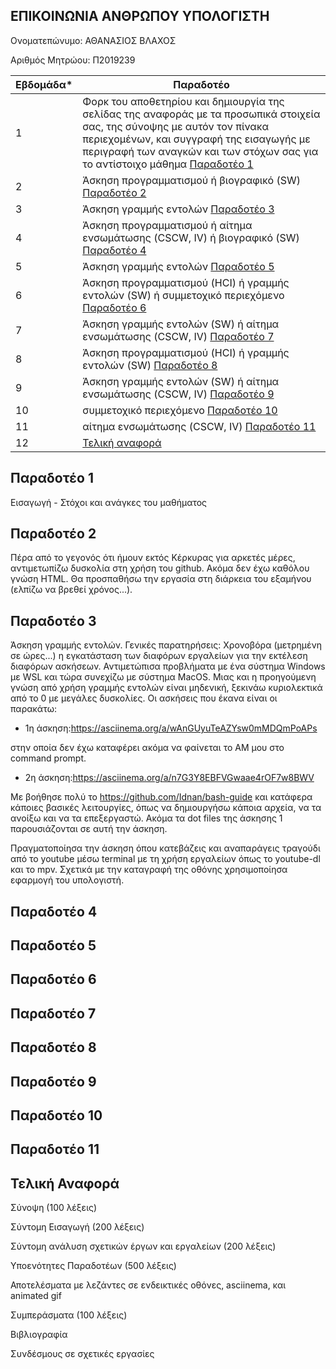 ## ΕΠΙΚΟΙΝΩΝΙΑ ΑΝΘΡΩΠΟΥ ΥΠΟΛΟΓΙΣΤΗ

Ονοματεπώνυμο: ΑΘΑΝΑΣΙΟΣ ΒΛΑΧΟΣ 

Αριθμός Μητρώου: Π2019239

| Εβδομάδα* | Παραδοτέο |
| --- | --- |
| 1 | Φορκ του αποθετηρίου και δημιουργία της σελίδας της αναφοράς με τα προσωπικά στοιχεία σας, της σύνοψης με αυτόν τον πίνακα περιεχομένων, και συγγραφή της εισαγωγής με περιγραφή των αναγκών και των στόχων σας για το αντίστοιχο μάθημα [Παραδοτέο 1](#παραδοτέο-1)|
| 2 | Άσκηση προγραμματισμού ή βιογραφικό  (SW) [Παραδοτέο 2](#παραδοτέο-2)|
| 3 | Άσκηση γραμμής εντολών [Παραδοτέο 3](#παραδοτέο-3)| 
| 4 | Άσκηση προγραμματισμού ή αίτημα ενσωμάτωσης (CSCW, IV) ή βιογραφικό  (SW) [Παραδοτέο 4](#παραδοτέο-4)|
| 5 | Άσκηση γραμμής εντολών [Παραδοτέο 5](#παραδοτέο-5)|
| 6 | Άσκηση προγραμματισμού (HCI) ή γραμμής εντολών (SW) ή συμμετοχικό περιεχόμενο [Παραδοτέο 6](#παραδοτέο-6)|
| 7 | Άσκηση γραμμής εντολών (SW) ή αίτημα ενσωμάτωσης (CSCW, IV) [Παραδοτέο 7](#παραδοτέο-7)|
| 8 | Άσκηση προγραμματισμού (HCI) ή γραμμής εντολών (SW) [Παραδοτέο 8](#παραδοτέο-8)|
| 9 | Άσκηση γραμμής εντολών (SW) ή αίτημα ενσωμάτωσης (CSCW, IV) [Παραδοτέο 9](#παραδοτέο-9)|
| 10 | συμμετοχικό περιεχόμενο [Παραδοτέο 10](#παραδοτέο-10)|
| 11 | αίτημα ενσωμάτωσης (CSCW, IV) [Παραδοτέο 11](#παραδοτέο-11)|
| 12 | [Τελική αναφορά](#τελική-αναφορά)|

## Παραδοτέο 1

Εισαγωγή - Στόχοι και ανάγκες του μαθήματος

## Παραδοτέο 2

Πέρα από το γεγονός ότι ήμουν εκτός Κέρκυρας για αρκετές μέρες, αντιμετωπίζω δυσκολία στη χρήση του github. Ακόμα δεν έχω καθόλου γνώση HTML. Θα προσπαθήσω την εργασία στη διάρκεια του εξαμήνου (ελπίζω να βρεθεί χρόνος...). 

## Παραδοτέο 3

Άσκηση γραμμής εντολών. 
Γενικές παρατηρήσεις: Χρονοβόρα (μετρημένη σε ώρες...) η εγκατάσταση των διαφόρων εργαλείων για την εκτέλεση διαφόρων ασκήσεων. Αντιμετώπισα προβλήματα με ένα σύστημα Windows με WSL και τώρα συνεχίζω με σύστημα MacOS. Μιας και η προηγούμενη γνώση από χρήση γραμμής εντολών είναι μηδενική, ξεκινάω κυριολεκτικά από το 0 με μεγάλες δυσκολίες.
Οι ασκήσεις που έκανα είναι οι παρακάτω:

* 1η άσκηση:https://asciinema.org/a/wAnGUyuTeAZYsw0mMDQmPoAPs 

στην οποία δεν έχω καταφέρει ακόμα να φαίνεται το ΑΜ μου στο command prompt.

* 2η άσκηση:https://asciinema.org/a/n7G3Y8EBFVGwaae4rOF7w8BWV

Με βοήθησε πολύ το https://github.com/Idnan/bash-guide και κατάφερα κάποιες βασικές λειτουργίες, όπως να δημιουργήσω κάποια αρχεία, να τα ανοίξω και να τα επεξεργαστώ. Ακόμα τα dot files της άσκησης 1 παρουσιάζονται σε αυτή την άσκηση.

Πραγματοποίησα την άσκηση όπου κατεβάζεις και αναπαράγεις τραγούδι από το youtube μέσω terminal με τη χρήση εργαλείων όπως το youtube-dl και το mpv. Σχετικά με την καταγραφή της οθόνης χρησιμοποίησα εφαρμογή του υπολογιστή.

## Παραδοτέο 4

## Παραδοτέο 5

## Παραδοτέο 6

## Παραδοτέο 7

## Παραδοτέο 8

## Παραδοτέο 9

## Παραδοτέο 10

## Παραδοτέο 11

## Τελική Αναφορά

Σύνοψη (100 λέξεις)

Σύντομη Εισαγωγή (200 λέξεις)

Σύντομη ανάλυση σχετικών έργων και εργαλείων (200 λέξεις)

Υποενότητες Παραδοτέων (500 λέξεις)

Αποτελέσματα με λεζάντες σε ενδεικτικές οθόνες, asciinema, και animated gif

Συμπεράσματα (100 λέξεις)

Βιβλιογραφία

Συνδέσμους σε σχετικές εργασίες


